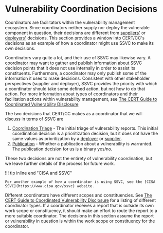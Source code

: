 # Vulnerability Coordination Decisions

Coordinators are facilitators within the vulnerability management ecosystem.
Since coordinators neither supply nor deploy the vulnerable component in question, their decisions are different from
[suppliers'](supplier_tree.md) or [deployers'](deployer_tree.md) decisions.
This section provides a window into CERT/CC's decisions as an example of how a coordinator might use SSVC to make its own decisions.


Coordinators vary quite a lot, and their use of SSVC may likewise vary.
A coordinator may want to gather and publish information about SSVC decision points that it does not use internally in order to assist its constituents.
Furthermore, a coordinator may only publish some of the information it uses to make decisions.
Consistent with other stakeholder perspectives (supplier and deployer), SSVC provides the priority with which a coordinator should take some defined action, but not how to do that action.
For more information about types of coordinators and their facilitation actions within vulnerability management, see
[The CERT Guide to Coordinated Vulnerability Disclosure](https://certcc.github.io/CERT-Guide-to-CVD/topics/roles/coordinator/)

The two decisions that CERT/CC makes as a coordinator that we will discuss in terms of SSVC are 

1. [Coordination Triage](coordination_triage_decision.md) - The initial triage of vulnerability reports. This initial coordination decision is a prioritization decision, but it 
   does not have the same values as prioritization by a [deployer](deployer_tree.md) or [supplier](supplier_tree.md).
2. [Publication](publication_decision.md) - Whether a publication about a vulnerability is warranted. The publication decision for us is a binary yes/no.

These two decisions are not the entirety of vulnerability coordination, but we leave further details of the process for future work.

!!! tip inline end "CISA and SSVC"

    For another example of how a coordinator is using SSVC, see the [CISA SSVC](https://www.cisa.gov/ssvc) website.


Different coordinators have different scopes and constituencies.
See [The CERT Guide to Coordinated Vulnerability Disclosure](https://certcc.github.io/CERT-Guide-to-CVD/topics/roles/coordinator/) for a listing of different coordinator types.
If a coordinator receives a report that is outside its own work scope or constituency, it should make an effort to route the report to a more suitable coordinator.
The decisions in this section assume the report or vulnerability in question is within the work scope or constituency for the coordinator.

